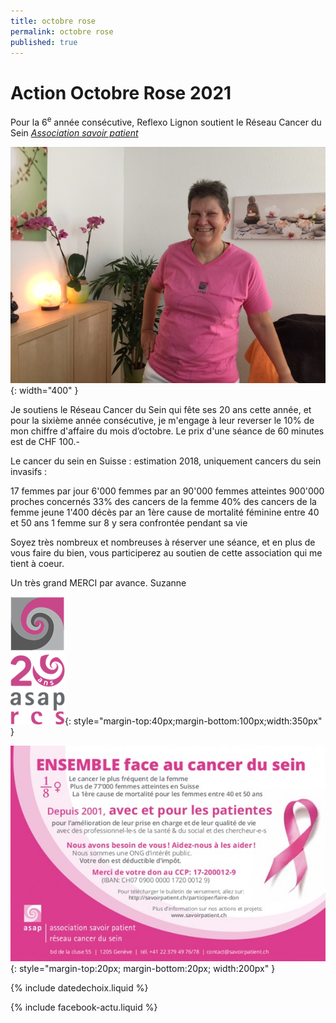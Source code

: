 ```yaml
---
title: octobre rose
permalink: octobre rose
published: true
---
```


# Action Octobre Rose 2021

Pour la 6<sup>e</sup> année consécutive, Reflexo Lignon soutient le Réseau Cancer du Sein [*Association savoir patient*](http://www.savoirpatient.ch)

![](./images/portrait-asap.jpg){: width="400" }

Je soutiens le Réseau Cancer du Sein qui fête ses 20 ans cette année, et pour la sixième année consécutive, je m'engage à leur reverser le 10% de mon chiffre d'affaire du mois d’octobre.
Le prix d'une séance de 60 minutes est de CHF 100.-

Le cancer du sein en Suisse : estimation 2018, uniquement cancers du sein invasifs :

17 femmes par jour
6'000 femmes par an
90'000 femmes atteintes
900'000 proches concernés
33% des cancers de la femme
40% des cancers de la femme jeune
1'400 décès par an 
1ère cause de mortalité féminine entre 40 et 50 ans
1 femme sur 8 y sera confrontée pendant sa vie

Soyez très nombreux et nombreuses à réserver une séance, et en plus de vous faire du bien, vous participerez au soutien de cette association qui me tient à coeur.

Un très grand MERCI par avance.
Suzanne

![RCS-ASAP](./images/RCS-ASAP.png){: style="margin-top:40px;margin-bottom:100px;width:350px" }


![](./images/ImageASAP.jpg){: style="margin-top:20px; margin-bottom:20px; width:200px" }

{% include datedechoix.liquid %}

{% include facebook-actu.liquid %}
